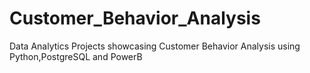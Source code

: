 # Customer_Behavior_Analysis
Data Analytics Projects showcasing  Customer Behavior Analysis using Python,PostgreSQL and PowerB
